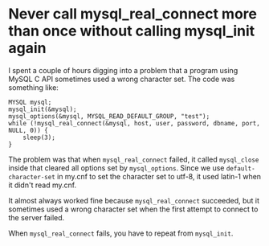 # Never call mysql_real_connect more than once without calling mysql_init again

I spent a couple of hours digging into a problem that a program using MySQL C API sometimes used a wrong character set. The code was something like:

    MYSQL mysql;
    mysql_init(&mysql);
    mysql_options(&mysql, MYSQL_READ_DEFAULT_GROUP, "test");
    while (!mysql_real_connect(&mysql, host, user, password, dbname, port, NULL, 0)) {
        sleep(3);
    }

The problem was that when `mysql_real_connect` failed, it called `mysql_close` inside that cleared all options set by `mysql_options`. Since we use `default-character-set` in my.cnf to set the character set to utf-8, it used latin-1 when it didn't read my.cnf.

It almost always worked fine because `mysql_real_connect` succeeded, but it sometimes used a wrong character set when the first attempt to connect to the server failed.

When `mysql_real_connect` fails, you have to repeat from `mysql_init`.
